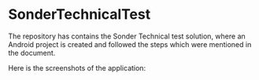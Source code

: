 # SonderTechnicalTest

The repository has contains the Sonder Technical test solution, where an Android project is created and followed the steps which were mentioned in the document.

Here is the screenshots of the application:

